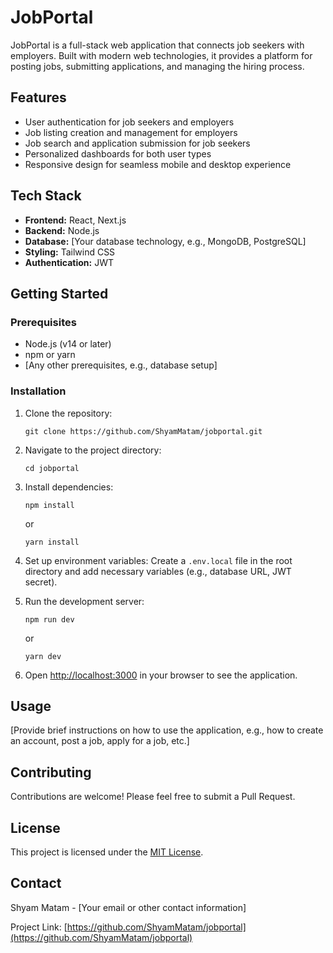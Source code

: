 # JobPortal

JobPortal is a full-stack web application that connects job seekers with employers. Built with modern web technologies, it provides a platform for posting jobs, submitting applications, and managing the hiring process.

## Features

- User authentication for job seekers and employers
- Job listing creation and management for employers
- Job search and application submission for job seekers
- Personalized dashboards for both user types
- Responsive design for seamless mobile and desktop experience

## Tech Stack

- **Frontend:** React, Next.js
- **Backend:** Node.js
- **Database:** [Your database technology, e.g., MongoDB, PostgreSQL]
- **Styling:** Tailwind CSS
- **Authentication:** JWT

## Getting Started

### Prerequisites

- Node.js (v14 or later)
- npm or yarn
- [Any other prerequisites, e.g., database setup]

### Installation

1. Clone the repository:
   ```
   git clone https://github.com/ShyamMatam/jobportal.git
   ```

2. Navigate to the project directory:
   ```
   cd jobportal
   ```

3. Install dependencies:
   ```
   npm install
   ```
   or
   ```
   yarn install
   ```

4. Set up environment variables:
   Create a `.env.local` file in the root directory and add necessary variables (e.g., database URL, JWT secret).

5. Run the development server:
   ```
   npm run dev
   ```
   or
   ```
   yarn dev
   ```

6. Open [http://localhost:3000](http://localhost:3000) in your browser to see the application.

## Usage

[Provide brief instructions on how to use the application, e.g., how to create an account, post a job, apply for a job, etc.]

## Contributing

Contributions are welcome! Please feel free to submit a Pull Request.

## License

This project is licensed under the [MIT License](LICENSE).

## Contact

Shyam Matam - [Your email or other contact information]

Project Link: [https://github.com/ShyamMatam/jobportal](https://github.com/ShyamMatam/jobportal)
